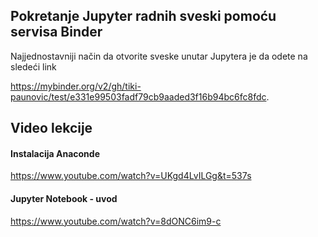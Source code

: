 
## Pokretanje Jupyter radnih sveski pomoću servisa Binder
Najjednostavniji način da otvorite sveske unutar Jupytera je da odete na sledeći link

https://mybinder.org/v2/gh/tiki-paunovic/test/e331e99503fadf79cb9aaded3f16b94bc6fc8fdc.

## Video lekcije
#### Instalacija Anaconde
https://www.youtube.com/watch?v=UKgd4LvILGg&t=537s

#### Jupyter Notebook - uvod
https://www.youtube.com/watch?v=8dONC6im9-c
